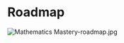 # Roadmap

![Mathematics Mastery-roadmap.jpg](Roadmap%202774f7b1d90b455dbb168560ee183566/Mathematics_Mastery-roadmap.jpg)